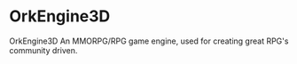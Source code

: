 # OrkEngine3D
OrkEngine3D An MMORPG/RPG game engine, used for creating great RPG's community driven.

